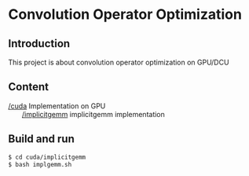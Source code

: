 # Convolution Operator Optimization
## Introduction

This project is about convolution operator optimization on GPU/DCU

## Content

[/cuda](https://github.com/Qwesh157/conv_op_optimization/tree/main/cuda) Implementation on GPU  
&emsp;&emsp;[/implicitgemm](https://github.com/Qwesh157/conv_op_optimization/tree/main/cuda/implicitgemm) implicitgemm implementation  

## Build and run

```bash
$ cd cuda/implicitgemm
$ bash implgemm.sh
```